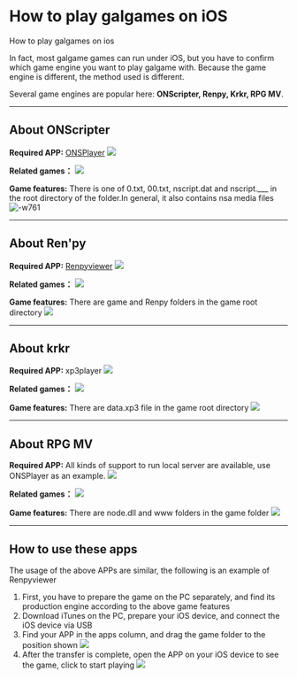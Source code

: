 # How to play galgames on iOS

How to play galgames on ios

In fact, most galgame games can run under iOS, but you have to confirm which game engine you want to play galgame with. Because the game engine is different, the method used is different.

Several game engines are popular here: 
**ONScripter, Renpy, Krkr, RPG MV**.

-------

## About ONScripter

**Required APP:** [ONSPlayer](https://apps.apple.com/cn/app/id1388250129)
![](https://img-blog.csdnimg.cn/img_convert/7c9b707306bf7009d12d68ab9ee4b720.png)

**Related games：**
![](https://img-blog.csdnimg.cn/img_convert/89669f7a1db513281b0ba94e3201f944.png)

**Game features:** 
There is one of 0.txt, 00.txt, nscript.dat and nscript.___ in the root directory of the folder.In general, it also contains nsa media files
![-w761](https://img-blog.csdnimg.cn/20210126221355163.png)


-------
## About Ren'py

**Required APP:** [Renpyviewer](https://apps.apple.com/cn/app/renpyviewer/id1547796767)
![](https://img-blog.csdnimg.cn/img_convert/0dba9cbe33ecf9b281d71c2b3ed37731.png)

**Related games：**
![](https://img-blog.csdnimg.cn/20210126134803144.png?x-oss-process=image/watermark,type_ZmFuZ3poZW5naGVpdGk,shadow_10,text_aHR0cHM6Ly9ibG9nLmNzZG4ubmV0L2s4NjI5NjI5,size_16,color_FFFFFF,t_70)

**Game features:** 
There are game and Renpy folders in the game root directory
![](https://img-blog.csdnimg.cn/2021012621414888.png?x-oss-process=image/watermark,type_ZmFuZ3poZW5naGVpdGk,shadow_10,text_aHR0cHM6Ly9ibG9nLmNzZG4ubmV0L2s4NjI5NjI5,size_16,color_FFFFFF,t_70)

------

## About krkr
**Required APP:** xp3player
![](https://img-blog.csdnimg.cn/20210126214614509.png?x-oss-process=image/watermark,type_ZmFuZ3poZW5naGVpdGk,shadow_10,text_aHR0cHM6Ly9ibG9nLmNzZG4ubmV0L2s4NjI5NjI5,size_16,color_FFFFFF,t_70)

**Related games：**
![](https://img-blog.csdnimg.cn/img_convert/e133adf0eed78e64aa8c1c3404650ca5.png)

**Game features:** 
There are data.xp3 file in the game root directory
![](https://img-blog.csdnimg.cn/20210126214839871.png?x-oss-process=image/watermark,type_ZmFuZ3poZW5naGVpdGk,shadow_10,text_aHR0cHM6Ly9ibG9nLmNzZG4ubmV0L2s4NjI5NjI5,size_16,color_FFFFFF,t_70)

-----

## About RPG MV
**Required APP:** All kinds of support to run local server are available, use ONSPlayer as an example.
![](https://img-blog.csdnimg.cn/img_convert/7c9b707306bf7009d12d68ab9ee4b720.png)

**Related games：**
![](https://img-blog.csdnimg.cn/20210126134945246.png?x-oss-process=image/watermark,type_ZmFuZ3poZW5naGVpdGk,shadow_10,text_aHR0cHM6Ly9ibG9nLmNzZG4ubmV0L2s4NjI5NjI5,size_16,color_FFFFFF,t_70)

**Game features:** 
There are node.dll and www folders in the game folder
![](https://img-blog.csdnimg.cn/20210126215252730.png?x-oss-process=image/watermark,type_ZmFuZ3poZW5naGVpdGk,shadow_10,text_aHR0cHM6Ly9ibG9nLmNzZG4ubmV0L2s4NjI5NjI5,size_16,color_FFFFFF,t_70)

-----

## How to use these apps
The usage of the above APPs are similar, the following is an example of Renpyviewer

1. First, you have to prepare the game on the PC separately, and find its production engine according to the above game features
2. Download iTunes on the PC, prepare your iOS device, and connect the iOS device via USB
3. Find your APP in the apps column, and drag the game folder to the position shown
![](https://img-blog.csdnimg.cn/img_convert/4dc43794f987ef22b82520d0a1e2fa18.png)
1. After the transfer is complete, open the APP on your iOS device to see the game, click to start playing
![](https://img-blog.csdnimg.cn/img_convert/38a08989730152faccb3d023c8470154.png)




